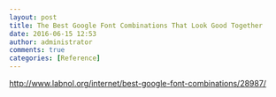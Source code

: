 ```yaml
---
layout: post
title: The Best Google Font Combinations That Look Good Together
date: 2016-06-15 12:53
author: administrator
comments: true
categories: [Reference]
---
```

<a href="http://www.labnol.org/internet/best-google-font-combinations/28987/">http://www.labnol.org/internet/best-google-font-combinations/28987/</a>
